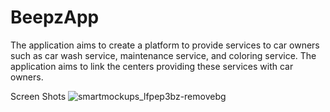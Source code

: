 # BeepzApp
The application aims to create a platform to provide services to car owners such as car wash service, maintenance service, and coloring service. The application aims to link the centers providing these services with car owners.

Screen Shots
![smartmockups_lfpep3bz-removebg](https://user-images.githubusercontent.com/37079395/227777469-710b9627-fe82-4864-914f-a2c0b84a8712.png)

